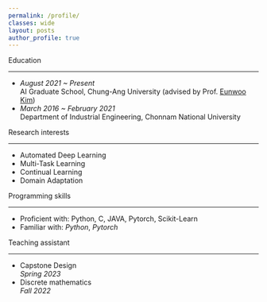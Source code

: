 ```yaml
---
permalink: /profile/
classes: wide  
layout: posts
author_profile: true
---
```


Education
___

- *August 2021 ~ Present*<br>
   AI Graduate School, Chung-Ang University (advised by Prof. [Eunwoo Kim](https://vllab.cau.ac.kr/members/professor/))<br>
- *March 2016 ~ February 2021*<br>
   Department of Industrial Engineering, Chonnam National University<br>
   
Research interests
___

- Automated Deep Learning<br>
- Multi-Task Learning<br>
- Continual Learning<br>
- Domain Adaptation<br>



Programming skills
___

- Proficient with: Python, C, JAVA, Pytorch, Scikit-Learn<br>
- Familiar with: *Python*, *Pytorch*<br>


Teaching assistant
___

- Capstone Design<br>
  *Spring 2023*<br>
- Discrete mathematics<br>
  *Fall 2022*
